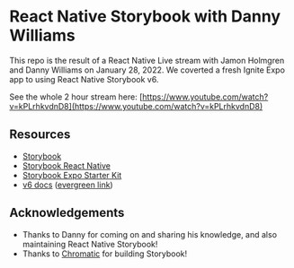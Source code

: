 # React Native Storybook with Danny Williams

This repo is the result of a React Native Live stream with Jamon Holmgren and Danny Williams on January 28, 2022. We coverted a fresh Ignite Expo app to using React Native Storybook v6.

See the whole 2 hour stream here: [https://www.youtube.com/watch?v=kPLrhkvdnD8](https://www.youtube.com/watch?v=kPLrhkvdnD8)

## Resources

- [Storybook](https://storybook.js.org/)
- [Storybook React Native](https://github.com/storybookjs/react-native)
- [Storybook Expo Starter Kit](https://github.com/dannyhw/expo-storybook-starter)
- [v6 docs](https://github.com/storybookjs/react-native/blob/next-6.0/v6README.md) ([evergreen link](https://github.com/storybookjs/react-native/blob/d6b444c0373e40bb2131c122a56f1dc1de17e8a6/v6README.md))

## Acknowledgements

- Thanks to Danny for coming on and sharing his knowledge, and also maintaining React Native Storybook!
- Thanks to [Chromatic](https://www.chromatic.com/) for building Storybook!
